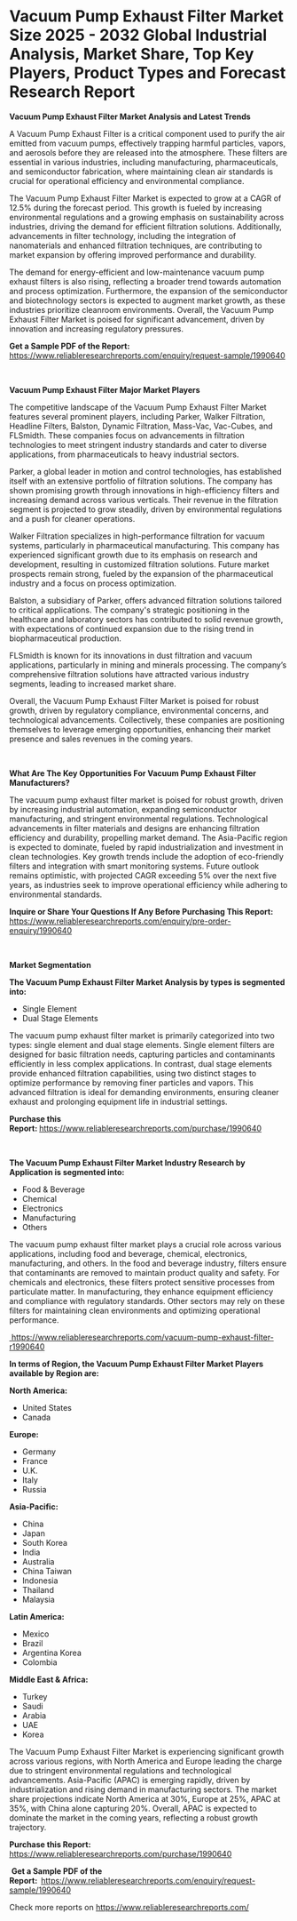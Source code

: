 <p><h1>Vacuum Pump Exhaust Filter Market Size 2025 - 2032 Global Industrial Analysis, Market Share, Top Key Players, Product Types and Forecast Research Report</h1></p><p><strong>Vacuum Pump Exhaust Filter Market Analysis and Latest Trends</strong></p>
<p><p>A Vacuum Pump Exhaust Filter is a critical component used to purify the air emitted from vacuum pumps, effectively trapping harmful particles, vapors, and aerosols before they are released into the atmosphere. These filters are essential in various industries, including manufacturing, pharmaceuticals, and semiconductor fabrication, where maintaining clean air standards is crucial for operational efficiency and environmental compliance.</p><p>The Vacuum Pump Exhaust Filter Market is expected to grow at a CAGR of 12.5% during the forecast period. This growth is fueled by increasing environmental regulations and a growing emphasis on sustainability across industries, driving the demand for efficient filtration solutions. Additionally, advancements in filter technology, including the integration of nanomaterials and enhanced filtration techniques, are contributing to market expansion by offering improved performance and durability.</p><p>The demand for energy-efficient and low-maintenance vacuum pump exhaust filters is also rising, reflecting a broader trend towards automation and process optimization. Furthermore, the expansion of the semiconductor and biotechnology sectors is expected to augment market growth, as these industries prioritize cleanroom environments. Overall, the Vacuum Pump Exhaust Filter Market is poised for significant advancement, driven by innovation and increasing regulatory pressures.</p></p>
<p><strong>Get a Sample PDF of the Report:&nbsp;</strong> <a href="https://www.reliableresearchreports.com/enquiry/request-sample/1990640?utm_campaign=2216&utm_medium=2&utm_source=Github&utm_content=ia&utm_term=05032025&utm_id=vacuum-pump-exhaust-filter">https://www.reliableresearchreports.com/enquiry/request-sample/1990640</a></p>
<p>&nbsp;</p>
<p><strong>Vacuum Pump Exhaust Filter Major Market Players</strong></p>
<p><p>The competitive landscape of the Vacuum Pump Exhaust Filter Market features several prominent players, including Parker, Walker Filtration, Headline Filters, Balston, Dynamic Filtration, Mass-Vac, Vac-Cubes, and FLSmidth. These companies focus on advancements in filtration technologies to meet stringent industry standards and cater to diverse applications, from pharmaceuticals to heavy industrial sectors.</p><p>Parker, a global leader in motion and control technologies, has established itself with an extensive portfolio of filtration solutions. The company has shown promising growth through innovations in high-efficiency filters and increasing demand across various verticals. Their revenue in the filtration segment is projected to grow steadily, driven by environmental regulations and a push for cleaner operations.</p><p>Walker Filtration specializes in high-performance filtration for vacuum systems, particularly in pharmaceutical manufacturing. This company has experienced significant growth due to its emphasis on research and development, resulting in customized filtration solutions. Future market prospects remain strong, fueled by the expansion of the pharmaceutical industry and a focus on process optimization.</p><p>Balston, a subsidiary of Parker, offers advanced filtration solutions tailored to critical applications. The company's strategic positioning in the healthcare and laboratory sectors has contributed to solid revenue growth, with expectations of continued expansion due to the rising trend in biopharmaceutical production.</p><p>FLSmidth is known for its innovations in dust filtration and vacuum applications, particularly in mining and minerals processing. The company’s comprehensive filtration solutions have attracted various industry segments, leading to increased market share.</p><p>Overall, the Vacuum Pump Exhaust Filter Market is poised for robust growth, driven by regulatory compliance, environmental concerns, and technological advancements. Collectively, these companies are positioning themselves to leverage emerging opportunities, enhancing their market presence and sales revenues in the coming years.</p></p>
<p>&nbsp;</p>
<p><strong>What Are The Key Opportunities For Vacuum Pump Exhaust Filter Manufacturers?</strong></p>
<p><p>The vacuum pump exhaust filter market is poised for robust growth, driven by increasing industrial automation, expanding semiconductor manufacturing, and stringent environmental regulations. Technological advancements in filter materials and designs are enhancing filtration efficiency and durability, propelling market demand. The Asia-Pacific region is expected to dominate, fueled by rapid industrialization and investment in clean technologies. Key growth trends include the adoption of eco-friendly filters and integration with smart monitoring systems. Future outlook remains optimistic, with projected CAGR exceeding 5% over the next five years, as industries seek to improve operational efficiency while adhering to environmental standards.</p></p>
<p><strong>Inquire or Share Your Questions If Any Before Purchasing This Report:</strong> <a href="https://www.reliableresearchreports.com/enquiry/pre-order-enquiry/1990640?utm_campaign=2216&utm_medium=2&utm_source=Github&utm_content=ia&utm_term=05032025&utm_id=vacuum-pump-exhaust-filter">https://www.reliableresearchreports.com/enquiry/pre-order-enquiry/1990640</a></p>
<p>&nbsp;</p>
<p><strong>Market Segmentation</strong></p>
<p><strong>The Vacuum Pump Exhaust Filter Market Analysis by types is segmented into:</strong></p>
<p><ul><li>Single Element</li><li>Dual Stage Elements</li></ul></p>
<p><p>The vacuum pump exhaust filter market is primarily categorized into two types: single element and dual stage elements. Single element filters are designed for basic filtration needs, capturing particles and contaminants efficiently in less complex applications. In contrast, dual stage elements provide enhanced filtration capabilities, using two distinct stages to optimize performance by removing finer particles and vapors. This advanced filtration is ideal for demanding environments, ensuring cleaner exhaust and prolonging equipment life in industrial settings.</p></p>
<p><strong>Purchase this Report:&nbsp;</strong><a href="https://www.reliableresearchreports.com/purchase/1990640?utm_campaign=2216&utm_medium=2&utm_source=Github&utm_content=ia&utm_term=05032025&utm_id=vacuum-pump-exhaust-filter">https://www.reliableresearchreports.com/purchase/1990640</a></p>
<p>&nbsp;</p>
<p><strong>The Vacuum Pump Exhaust Filter Market Industry Research by Application is segmented into:</strong></p>
<p><ul><li>Food & Beverage</li><li>Chemical</li><li>Electronics</li><li>Manufacturing</li><li>Others</li></ul></p>
<p><p>The vacuum pump exhaust filter market plays a crucial role across various applications, including food and beverage, chemical, electronics, manufacturing, and others. In the food and beverage industry, filters ensure that contaminants are removed to maintain product quality and safety. For chemicals and electronics, these filters protect sensitive processes from particulate matter. In manufacturing, they enhance equipment efficiency and compliance with regulatory standards. Other sectors may rely on these filters for maintaining clean environments and optimizing operational performance.</p></p>
<p><a href="https://www.reliableresearchreports.com/vacuum-pump-exhaust-filter-r1990640?utm_campaign=2216&utm_medium=2&utm_source=Github&utm_content=ia&utm_term=05032025&utm_id=vacuum-pump-exhaust-filter">&nbsp;https://www.reliableresearchreports.com/vacuum-pump-exhaust-filter-r1990640</a></p>
<p><strong>In terms of Region, the Vacuum Pump Exhaust Filter Market Players available by Region are:</strong></p>
<p>
    <p> <strong> North America: </strong>
        <ul>
            <li>United States</li>
            <li>Canada</li>
        </ul>
        </p> 
    <p> <strong> Europe: </strong>
        <ul>
            <li>Germany</li>
            <li>France</li>
            <li>U.K.</li>
            <li>Italy</li>
            <li>Russia</li>
        </ul>
        </p> 
    <p> <strong> Asia-Pacific: </strong>
        <ul>
            <li>China</li>
            <li>Japan</li>
            <li>South Korea</li>
            <li>India</li>
            <li>Australia</li>
            <li>China Taiwan</li>
            <li>Indonesia</li>
            <li>Thailand</li>
            <li>Malaysia</li>
        </ul>
        </p> 
    <p> <strong> Latin America: </strong>
        <ul>
            <li>Mexico</li>
            <li>Brazil</li>
            <li>Argentina Korea</li>
            <li>Colombia</li>
        </ul>
        </p> 
    <p> <strong> Middle East & Africa: </strong>
        <ul>
            <li>Turkey</li>
            <li>Saudi</li>
            <li>Arabia</li>
            <li>UAE</li>
            <li>Korea</li>
        </ul>
    </p>
    </p>
<p><p>The Vacuum Pump Exhaust Filter Market is experiencing significant growth across various regions, with North America and Europe leading the charge due to stringent environmental regulations and technological advancements. Asia-Pacific (APAC) is emerging rapidly, driven by industrialization and rising demand in manufacturing sectors. The market share projections indicate North America at 30%, Europe at 25%, APAC at 35%, with China alone capturing 20%. Overall, APAC is expected to dominate the market in the coming years, reflecting a robust growth trajectory.</p></p>
<p><strong>Purchase this Report: </strong><a href="https://www.reliableresearchreports.com/purchase/1990640?utm_campaign=2216&utm_medium=2&utm_source=Github&utm_content=ia&utm_term=05032025&utm_id=vacuum-pump-exhaust-filter">https://www.reliableresearchreports.com/purchase/1990640</a></p>
<p>&nbsp;<strong>Get a Sample PDF of the Report:&nbsp;&nbsp;</strong><a href="https://www.reliableresearchreports.com/enquiry/request-sample/1990640?utm_campaign=2216&utm_medium=2&utm_source=Github&utm_content=ia&utm_term=05032025&utm_id=vacuum-pump-exhaust-filter">https://www.reliableresearchreports.com/enquiry/request-sample/1990640</a></p>
<p><strong></strong></p>
<p>Check more reports on <a href="https://www.reliableresearchreports.com/?utm_campaign=2216&utm_medium=2&utm_source=Github&utm_content=ia&utm_term=05032025&utm_id=vacuum-pump-exhaust-filter">https://www.reliableresearchreports.com/</a></p>